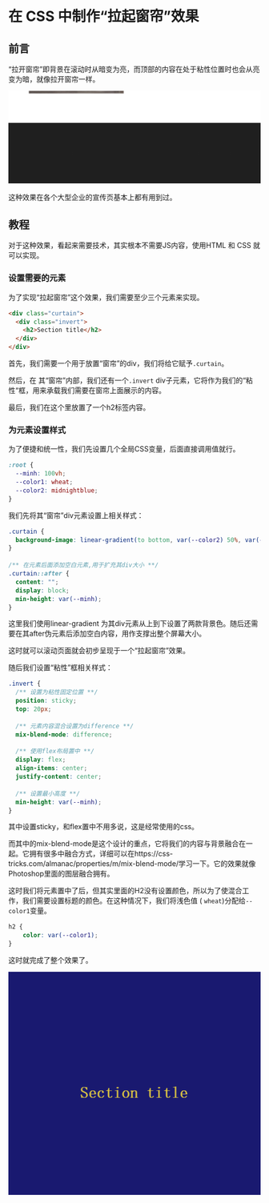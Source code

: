 # 在 CSS 中制作“拉起窗帘”效果

## 前言

“拉开窗帘”即背景在滚动时从暗变为亮，而顶部的内容在处于粘性位置时也会从亮变为暗，就像拉开窗帘一样。

![](../picture/curtains1.gif)

这种效果在各个大型企业的宣传页基本上都有用到过。

## 教程

对于这种效果，看起来需要技术，其实根本不需要JS内容，使用HTML 和 CSS 就可以实现。

### 设置需要的元素

为了实现“拉起窗帘”这个效果，我们需要至少三个元素来实现。

```html
<div class="curtain">
  <div class="invert">
    <h2>Section title</h2>
  </div>
</div>
```

首先，我们需要一个用于放置“窗帘”的div，我们将给它赋予`.curtain`。

然后，在 其“窗帘”内部，我们还有一个`.invert` div子元素，它将作为我们的“粘性“框，用来承载我们需要在窗帘上面展示的内容。

最后，我们在这个里放置了一个h2标签内容。

### 为元素设置样式

为了便捷和统一性，我们先设置几个全局CSS变量，后面直接调用值就行。

```css
:root {
  --minh: 100vh;
  --color1: wheat;
  --color2: midnightblue;
}
```

我们先将其“窗帘”div元素设置上相关样式：

```css
.curtain {
  background-image: linear-gradient(to bottom, var(--color2) 50%, var(--color1) 50%);
}

/** 在元素后面添加空白元素,用于扩充其div大小 **/
.curtain::after {
  content: "";
  display: block;
  min-height: var(--minh);
}
```

这里我们使用linear-gradient 为其div元素从上到下设置了两款背景色。随后还需要在其after伪元素后添加空白内容，用作支撑出整个屏幕大小。

这时就可以滚动页面就会初步呈现于一个“拉起窗帘”效果。



随后我们设置“粘性”框相关样式：

```css
.invert {
  /** 设置为粘性固定位置 **/
  position: sticky;
  top: 20px;

  /** 元素内容混合设置为difference **/
  mix-blend-mode: difference;

  /** 使用flex布局置中 **/
  display: flex;
  align-items: center;
  justify-content: center;
  
  /** 设置最小高度 **/
  min-height: var(--minh);
}
```

其中设置sticky，和flex置中不用多说，这是经常使用的css。

而其中的mix-blend-mode是这个设计的重点，它将我们的内容与背景融合在一起。它拥有很多中融合方式，详细可以在https://css-tricks.com/almanac/properties/m/mix-blend-mode/学习一下。它的效果就像Photoshop里面的图层融合拥有。

这时我们将元素置中了后，但其实里面的H2没有设置颜色，所以为了使混合工作，我们需要设置标题的颜色。在这种情况下，我们将浅色值 ( `wheat`)分配给`--color1`变量。

```css
h2 {
	color: var(--color1);
}
```

这时就完成了整个效果了。

![](../picture/curtains2.gif)









